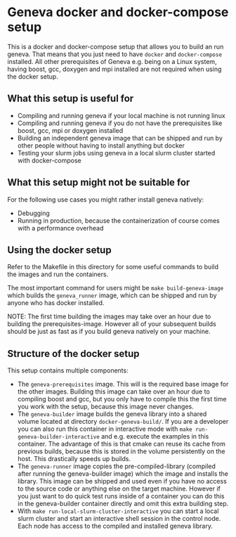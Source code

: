 # Geneva docker and docker-compose setup

This is a docker and docker-compose setup that allows you to build an run geneva. That means that you just need to have `docker` and `docker-compose` installed. All other prerequisites of Geneva e.g. being on a Linux system, having boost, gcc, doxygen and mpi installed are not required when using the docker setup.

## What this setup is useful for

* Compiling and running geneva if your local machine is not running linux
* Compiling and running geneva if you do not have the prerequisites like boost, gcc, mpi or doxygen installed
* Building an independent geneva image that can be shipped and run by other people without having to install anything but docker
* Testing your slurm jobs using geneva in a local slurm cluster started with docker-compose

## What this setup might not be suitable for

For the following use cases you might rather install geneva natively:

* Debugging
* Running in production, because the containerization of course comes with a performance overhead

## Using the docker setup

Refer to the Makefile in this directory for some useful commands to build the images and run the containers.  

The most important command for users might be `make build-geneva-image` which builds the `geneva_runner` image, which can be shipped and run by anyone who has docker installed.  

NOTE: The first time building the images may take over an hour due to building the prerequisites-image. However all of your subsequent builds should be just as fast as if you build geneva natively on your machine.

## Structure of the docker setup

This setup contains multiple components:

* The `geneva-prerequisites` image. This will is the required base image for the other images. Building this image can take over an hour due to compiling boost and gcc, but you only have to compile this the first time you work with the setup, because this image never changes.
* The `geneva-builder` image builds the geneva library into a shared volume located at directory `docker-geneva-build/`. If you are a developer you can also run this container in interactive mode with `make run-geneva-builder-interactive` and e.g. execute the examples in this container. The advantage of this is that cmake can reuse its cache from previous builds, because this is stored in the volume persistently on the host. This drastically speeds up builds.
* The `geneva-runner` image copies the pre-compiled-library (compiled after running the geneva-builder image) which the image and installs the library. This image can be shipped and used even if you have no access to the source code or anything else on the target machine. However if you just want to do quick test runs inside of a container you can do this in the geneva-builder container directly and omit this extra building step.
* With `make run-local-slurm-cluster-interactive` you can start a local slurm cluster and start an interactive shell session in the control node. Each node has access to the compiled and installed geneva library.
